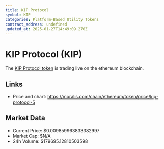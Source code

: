 ```yaml
---
title: KIP Protocol
symbol: KIP
categories: Platform-Based Utility Tokens
contract_address: undefined
updated_at: 2025-01-27T14:49:09.270Z
---
```


# KIP Protocol (KIP)
The [KIP Protocol token](https://moralis.com/chain/ethereum/token/price/kip-protocol-5) is trading live on the ethereum blockchain.

## Links
- Price and chart: https://moralis.com/chain/ethereum/token/price/kip-protocol-5

## Market Data
- Current Price: $0.009859963833382997
- Market Cap: $N/A
- 24h Volume: $179695.12810503598
